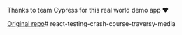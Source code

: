 Thanks to team Cypress for this real world demo app ❤️

<a href="https://github.com/cypress-io/cypress-realworld-app">Original repo</a># react-testing-crash-course-traversy-media
